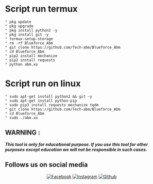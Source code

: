 # Script run termux
```  
° pkg update
° pkg upgrade
° pkg install python2 -y
° pkg install git -y
° termux-setup-storage
° rm -rf Blueforce_Abm
° git clone https://github.com/Tech-abm/Blueforce_Abm
° cd Blueforce_Abm
° pip2 install mechanize
° pip2 install requests
° python abm.xo
```
# Script run on linux 
```
° sudo apt-get install python2 && git -y
° sudo apt-get install python-pip
° sudo pip3 install requests mechanize tqdm
° git clone https://github.com/Tech-abm/Blueforce_Abm
° cd Blueforce_Abm
° sudo ./abm.xo
```
## WARNING : 
***This tool is only for educational purpose. If you use this tool for other purposes except education we will not be responsible in such cases.***
## Follows us on social media
<p align="center">
<a href="https://fb.com/Techabm"><img title="Facebook" src="https://img.shields.io/badge/Facebook-red?style=for-the-badge&logo=facebook"></a>
<a href="https://www.instagram.com/Techabm"><img title="Instagram" src="https://img.shields.io/badge/INSTAGRAM-purple?style=for-the-badge&logo=instagram"></a>
<a href="https://github.com/Tech-abm"><img title="Github" src="https://img.shields.io/badge/Github-TECH--ABM-blue?style=for-the-badge&logo=github"></a>
